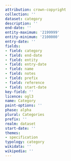 ```yaml
---
attribution: crown-copyright
collection: ''
dataset: category
description: ''
end-date: ''
entity-maximum: '2199999'
entity-minimum: '2100000'
entry-date: ''
fields:
- field: category
- field: end-date
- field: entity
- field: entry-date
- field: name
- field: notes
- field: prefix
- field: reference
- field: start-date
key-field: ''
licence: ogl3
name: Category
paint-options: ''
phase: alpha
plural: Categories
prefix: ''
realm: dataset
start-date: ''
themes:
- specification
typology: category
wikidata: ''
wikipedia: ''
---
```

